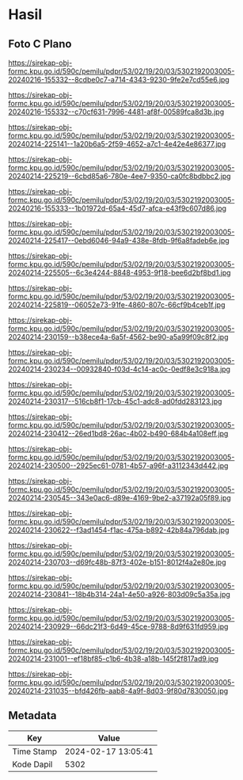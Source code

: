 # Hasil

## Foto C Plano

https://sirekap-obj-formc.kpu.go.id/590c/pemilu/pdpr/53/02/19/20/03/5302192003005-20240216-155332--8cdbe0c7-a714-4343-9230-9fe2e7cd55e6.jpg

https://sirekap-obj-formc.kpu.go.id/590c/pemilu/pdpr/53/02/19/20/03/5302192003005-20240216-155332--c70cf631-7996-4481-af8f-00589fca8d3b.jpg

https://sirekap-obj-formc.kpu.go.id/590c/pemilu/pdpr/53/02/19/20/03/5302192003005-20240214-225141--1a20b6a5-2f59-4652-a7c1-4e42e4e86377.jpg

https://sirekap-obj-formc.kpu.go.id/590c/pemilu/pdpr/53/02/19/20/03/5302192003005-20240214-225219--6cbd85a6-780e-4ee7-9350-ca0fc8bdbbc2.jpg

https://sirekap-obj-formc.kpu.go.id/590c/pemilu/pdpr/53/02/19/20/03/5302192003005-20240216-155333--1b01972d-65a4-45d7-afca-e43f9c607d86.jpg

https://sirekap-obj-formc.kpu.go.id/590c/pemilu/pdpr/53/02/19/20/03/5302192003005-20240214-225417--0ebd6046-94a9-438e-8fdb-9f6a8fadeb6e.jpg

https://sirekap-obj-formc.kpu.go.id/590c/pemilu/pdpr/53/02/19/20/03/5302192003005-20240214-225505--6c3e4244-8848-4953-9f18-bee6d2bf8bd1.jpg

https://sirekap-obj-formc.kpu.go.id/590c/pemilu/pdpr/53/02/19/20/03/5302192003005-20240214-225819--06052e73-91fe-4860-807c-66cf9b4ceb1f.jpg

https://sirekap-obj-formc.kpu.go.id/590c/pemilu/pdpr/53/02/19/20/03/5302192003005-20240214-230159--b38ece4a-6a5f-4562-be90-a5a99f09c8f2.jpg

https://sirekap-obj-formc.kpu.go.id/590c/pemilu/pdpr/53/02/19/20/03/5302192003005-20240214-230234--00932840-f03d-4c14-ac0c-0edf8e3c918a.jpg

https://sirekap-obj-formc.kpu.go.id/590c/pemilu/pdpr/53/02/19/20/03/5302192003005-20240214-230317--516cb8f1-17cb-45c1-adc8-ad0fdd283123.jpg

https://sirekap-obj-formc.kpu.go.id/590c/pemilu/pdpr/53/02/19/20/03/5302192003005-20240214-230412--26ed1bd8-26ac-4b02-b490-684b4a108eff.jpg

https://sirekap-obj-formc.kpu.go.id/590c/pemilu/pdpr/53/02/19/20/03/5302192003005-20240214-230500--2925ec61-0781-4b57-a96f-a3112343d442.jpg

https://sirekap-obj-formc.kpu.go.id/590c/pemilu/pdpr/53/02/19/20/03/5302192003005-20240214-230545--343e0ac6-d89e-4169-9be2-a37192a05f89.jpg

https://sirekap-obj-formc.kpu.go.id/590c/pemilu/pdpr/53/02/19/20/03/5302192003005-20240214-230622--f3ad1454-f1ac-475a-b892-42b84a796dab.jpg

https://sirekap-obj-formc.kpu.go.id/590c/pemilu/pdpr/53/02/19/20/03/5302192003005-20240214-230703--d69fc48b-87f3-402e-b151-8012f4a2e80e.jpg

https://sirekap-obj-formc.kpu.go.id/590c/pemilu/pdpr/53/02/19/20/03/5302192003005-20240214-230841--18b4b314-24a1-4e50-a926-803d09c5a35a.jpg

https://sirekap-obj-formc.kpu.go.id/590c/pemilu/pdpr/53/02/19/20/03/5302192003005-20240214-230929--66dc21f3-6d49-45ce-9788-8d9f631fd959.jpg

https://sirekap-obj-formc.kpu.go.id/590c/pemilu/pdpr/53/02/19/20/03/5302192003005-20240214-231001--ef18bf85-c1b6-4b38-a18b-145f2f817ad9.jpg

https://sirekap-obj-formc.kpu.go.id/590c/pemilu/pdpr/53/02/19/20/03/5302192003005-20240214-231035--bfd426fb-aab8-4a9f-8d03-9f80d7830050.jpg


## Metadata

| Key        | Value               |
| ---------- | ------------------- |
| Time Stamp | 2024-02-17 13:05:41 |
| Kode Dapil | 5302                |



